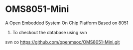 # OMS8051-Mini
A Open Embedded System On Chip Platform Based on 8051

1. To checkout the database using svn

svn co https://github.com/openmsoc/OMS8051-Mini.git
